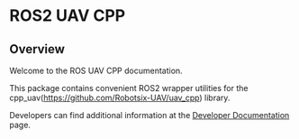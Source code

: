 # ROS2 UAV CPP

## Overview

Welcome to the ROS UAV CPP documentation.

This package contains convenient ROS2 wrapper utilities for the cpp_uav(https://github.com/Robotsix-UAV/uav_cpp) library.

Developers can find additional information at the [Developer Documentation](dev/ros2_uav_cpp) page.
